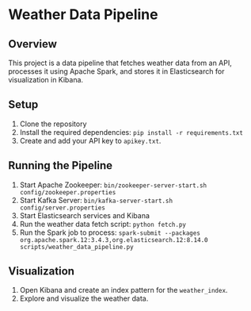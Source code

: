 # Weather Data Pipeline

## Overview

This project is a data pipeline that fetches weather data from an API, processes it using Apache Spark, and stores it in Elasticsearch for visualization in Kibana.

## Setup

1. Clone the repository
2. Install the required dependencies: `pip install -r requirements.txt`
4. Create and add your API key to `apikey.txt`.

## Running the Pipeline
1. Start Apache Zookeeper: `bin/zookeeper-server-start.sh config/zookeeper.properties`
2. Start Kafka Server: `bin/kafka-server-start.sh config/server.properties`
3. Start Elasticsearch services and Kibana
4. Run the weather data fetch script: `python fetch.py`
5. Run the Spark job to process: `spark-submit --packages org.apache.spark.12:3.4.3,org.elasticsearch.12:8.14.0 scripts/weather_data_pipeline.py`

## Visualization

1. Open Kibana and create an index pattern for the `weather_index`.
2. Explore and visualize the weather data.
